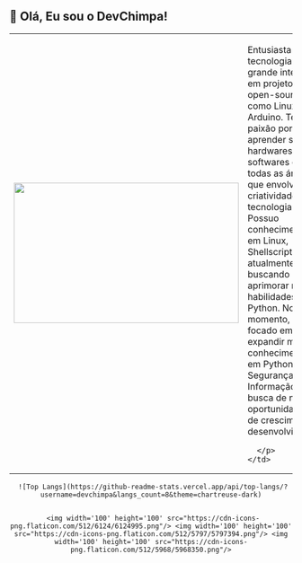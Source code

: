 <h2>🐒 Olá, Eu sou o DevChimpa!</h2>

<table>
  <tr>
    <td>
      <img width='400' height='250' src="https://i.pinimg.com/originals/52/ce/57/52ce57e7e3cbb5a31cc7792180d734d9.gif"/>
    </td>
    <td>
      <p>
        Entusiasta em tecnologia com grande interesse em projetos open-source, como Linux e Arduino. 
        Tenho paixão por aprender sobre hardwares, softwares e todas as áreas que envolvem criatividade e tecnologia. 
        Possuo conhecimento em Linux, Shellscript e atualmente buscando aprimorar minhas habilidades em Python. 
        No momento, estou focado em expandir meu conhecimento em Python e Segurança da Informação, em busca de novas oportunidades de crescimento e desenvolvimento.
        
      </p>
    </td>
  </tr>
</table>

  <div align="center">
  
     ![Top Langs](https://github-readme-stats.vercel.app/api/top-langs/?username=devchimpa&langs_count=8&theme=chartreuse-dark)
  
  
     <img width='100' height='100' src="https://cdn-icons-png.flaticon.com/512/6124/6124995.png"/> <img width='100' height='100' src="https://cdn-icons-png.flaticon.com/512/5797/5797394.png"/> <img width='100' height='100' src="https://cdn-icons-png.flaticon.com/512/5968/5968350.png"/>

  </div>
